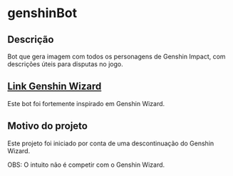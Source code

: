 # genshinBot

## Descrição

Bot que gera imagem com todos os personagens de Genshin Impact, com descrições úteis para disputas no jogo.

## [Link Genshin Wizard](https://genshinwizard.com/)

Este bot foi fortemente inspirado em Genshin Wizard.

## Motivo do projeto

Este projeto foi iniciado por conta de uma descontinuação do Genshin Wizard.

OBS: O intuito não é competir com o Genshin Wizard.
